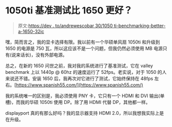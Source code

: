 # 1050ti 基准测试比 1650 更好？

> 原文:[https://dev . to/andrewescobar 30/1050 ti-benchmarking-better-a-1650-32ic](https://dev.to/andrewescobar30/1050ti-benchmarking-better-than-a-1650-32ic)

嘿，简而言之，我的显卡选择有限。我以前有一个华硕单风扇 1050ti 和升级到 1650 的电源是 750 瓦，所以这应该不是一个问题，但我仍然必须使用 MB 电源只有(说来话长)，没有外部电源。

总之，在新的 1650 问世之前，我对我的系统进行了基准测试，它在 valley benchmark 上以 1440p @ 60hz 的速度运行了 52fps。老实说，对于 1050 的人来说还不错。安装 1650 后，我再次对它进行了测试，它始终保持在 48fps 左右。[https://www.spanish55.com/](https://www.spanish55.com/)

我的系统唯一的区别是，我必须使用 PNY 卡，它只有一个 HDMI 和 DVI 输出(单槽)，而我的华硕 1050ti 使用 DP。除了用 HDMI 代替 DP，其他都一样。

displayport 真的有那么好吗？我的显示器支持 HDMI 2.0，所以我想我实际上是在升级。